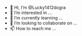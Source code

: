 - 👋 Hi, I’m @Lucky1412dogra
- 👀 I’m interested in ...
- 🌱 I’m currently learning ...
- 💞️ I’m looking to collaborate on ...
- 📫 How to reach me ...

<!---
Lucky1412dogra/Lucky1412dogra is a ✨ special ✨ repository because its `README.md` (this file) appears on your GitHub profile.
You can click the Preview link to take a look at your changes.
--->
